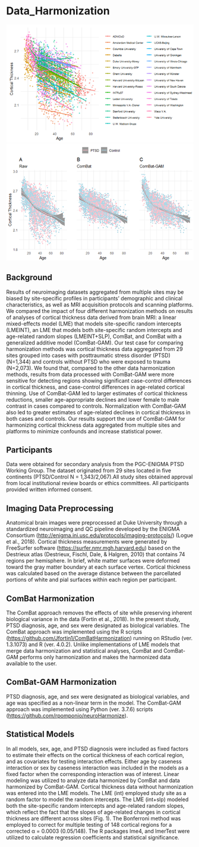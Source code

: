 # Data_Harmonization
![alt text](https://github.com/sundelinustc/Data_Harmonization/blob/main/Figure1.png?raw=true)
![alt text](https://github.com/sundelinustc/Data_Harmonization/blob/main/Figure3.png?raw=true)
## Background
Results of neuroimaging datasets aggregated from multiple sites may be biased by site-specific profiles in participants’ demographic and clinical characteristics, as well as MRI acquisition protocols and scanning platforms. We compared the impact of four different harmonization methods on results of analyses of cortical thickness data derived from brain MRI: a linear mixed-effects model (LME) that models site-specific random intercepts (LMEINT), an LME that models both site-specific random intercepts and age-related random slopes (LMEINT+SLP), ComBat, and ComBat with a generalized additive model (ComBat-GAM). Our test case for comparing harmonization methods was cortical thickness data aggregated from 29 sites grouped into cases with posttraumatic stress disorder (PTSD) (N=1,344) and controls without PTSD who were exposed to trauma (N=2,073). We found that, compared to the other data harmonization methods, results from data processed with ComBat-GAM were more sensitive for detecting regions showing significant case-control differences in cortical thickness, and case-control differences in age-related cortical thinning. Use of ComBat-GAM led to larger estimates of cortical thickness reductions, smaller age-appropriate declines and lower female to male contrast in cases compared to controls. Normalization with ComBat-GAM also led to greater estimates of age-related declines in cortical thickness in both cases and controls. Our results support the use of ComBat-GAM for harmonizing cortical thickness data aggregated from multiple sites and platforms to minimize confounds and increase statistical power. 
## Participants
Data were obtained for secondary analysis from the PGC-ENIGMA PTSD Working Group. The dataset originated from 29 sites located in five continents (PTSD/Control N = 1,343/2,067).All study sites obtained approval from local institutional review boards or ethics committees. All participants provided written informed consent. 
## Imaging Data Preprocessing
Anatomical brain images were preprocessed at Duke University through a standardized neuroimaging and QC pipeline developed by the ENIGMA Consortium (http://enigma.ini.usc.edu/protocols/imaging-protocols/) (Logue et al., 2018). Cortical thickness measurements were generated by FreeSurfer software (https://surfer.nmr.mgh.harvard.edu) based on the Destrieux atlas (Destrieux, Fischl, Dale, & Halgren, 2010) that contains 74 regions per hemisphere. In brief, white matter surfaces were deformed toward the gray matter boundary at each surface vertex. Cortical thickness was calculated based on the average distance between the parcellated portions of white and pial surfaces within each region per participant. 
## ComBat Harmonization 
The ComBat approach removes the effects of site while preserving inherent biological variance in the data (Fortin et al., 2018). In the present study, PTSD diagnosis, age, and sex were designated as biological variables. The ComBat approach was implemented using the R scripts (https://github.com/Jfortin1/ComBatHarmonization) running on RStudio (ver. 1.3.1073) and R (ver. 4.0.2). Unlike implementations of LME models that merge data harmonization and statistical analyses, ComBat and ComBat-GAM performs only harmonization and makes the harmonized data available to the user. 
## ComBat-GAM Harmonization
PTSD diagnosis, age, and sex were designated as biological variables, and age was specified as a non-linear term in the model. The ComBat-GAM approach was implemented using Python (ver. 3.7.6) scripts (https://github.com/rpomponio/neuroHarmonize).
## Statistical Models
In all models, sex, age, and PTSD diagnosis were included as fixed factors to estimate their effects on the cortical thickness of each cortical region, and as covariates for testing interaction effects. Either age by caseness interaction or sex by caseness interaction was included in the models as a fixed factor when the corresponding interaction was of interest. Linear modeling was utilized to analyze data harmonized by ComBat and data harmonized by ComBat-GAM. Cortical thickness data without harmonization was entered into the LME models. The LME (int) employed study site as a random factor to model the random intercepts. The LME (int+slp) modeled both the site-specific random intercepts and age-related random slopes, which reflect the fact that the slopes of age-related changes in cortical thickness are different across sites (Fig. 1). The Bonferroni method was employed to correct for multiple testing of 148 cortical regions for a corrected α = 0.0003 (0.05/148). The R packages lme4, and lmerTest were utilized to calculate regression coefficients and statistical significance. 
